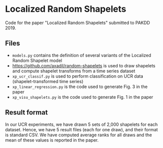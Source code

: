 # Localized Random Shapelets

Code for the paper "Localized Random Shapelets" submitted to PAKDD 2019.

## Files
 
- `models.py` contains the definition of several variants of the Localized Random Shapelet model
- <https://github.com/axadil/random-shapelets> is used to draw shapelets and compute shapelet transforms from a time series dataset
- `xp_ucr_classif.py` is used to perform classification on UCR data (shapelet-transformed time series)
- `xp_linear_regression.py` is the code used to generate Fig. 3 in the paper
- `xp_visu_shapelets.py` is the code used to generate Fig. 1 in the paper

## Result format

In our UCR experiments, we have drawn 5 sets of 2,000 shapelets for each dataset.
Hence, we have 5 result files (each for one draw), and their format is standard CSV.
We have computed average ranks for all draws and the mean of these values is reported in the paper. 

